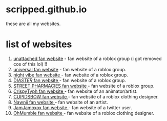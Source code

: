 # scripped.github.io

these are all my websites.

# list of websites
1. <a target="_blank" href="https://scripped.github.io/unattached/">unattached fan website</a> - fan website of a roblox group (i got removed cos of this lol) !!
2. <a target="_blank"  href="https://scripped.github.io/universal/">universal fan website</a> - fan website of a roblox group.
3. <a target="_blank" href="https://scripped.github.io/nightvibe/">night vibe fan website </a> - fan website of a roblox group.
4. <a target="_blank" href="https://scripped.github.io/disasters/">DI$ASTER$ fan website </a> - fan website of a roblox group.
5. <a target="_blank" href="https://scripped.github.io/streetpharmacies/">STREET PHARMACIES fan website </a> - fan website of a roblox group.
6. <a target="_blank" href="https://scripped.github.io/typh/">CrispyTyph fan website </a> - fan website of an animator/artist.
7. <a target="_blank" href="https://scripped.github.io/cupidsbow/">CUPIDSBOW fan website </a> - fan website of a roblox clothing designer.
8. <a target="_blank" href="https://scripped.github.io/nawnii/">Nawnii fan website </a> - fan website of an artist.
9. <a target="_blank" href="https://scripped.github.io/jamjamoxox/">JamJamoxox fan website </a> - fan website of a twitter user.
10. <a target="_blank" href="https://scripped.github.io/ohmumble/">OhMumble fan website </a> - fan website of a roblox clothing designer.
